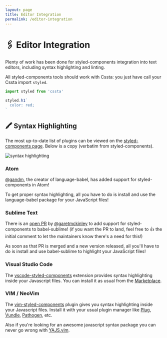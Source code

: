 ```yaml
---
layout: page
title: Editor Integration
permalink: /editor-integration
---
```


# 🖇 Editor Integration

Plenty of work has been done for styled-components integration into text editors, including syntax highlighting and linting.

All styled-components tools should work with Cssta: you just have call your Cssta import `styled`.

```jsx
import styled from 'cssta'

styled.h1`
  color: red;
`
```

## 🖍 Syntax Highlighting

The most up-to-date list of plugins can be viewed on the [styled-components page](https://github.com/styled-components/styled-components#syntax-highlighting). Below is a copy (verbatim from styled-components).

![syntax highlighting](http://imgur.com/k7h45c3.jpg)

### Atom

[@gandm](https://github.com/gandm), the creator of language-babel, has added support for styled-components in Atom!

To get proper syntax highlighting, all you have to do is install and use the language-babel package for your JavaScript files!

### Sublime Text

There is an [open PR](https://github.com/babel/babel-sublime/pull/289) by [@garetmckinley](https://github.com/garetmckinley) to add support for styled-components to babel-sublime! (if you want the PR to land, feel free to 👍 the initial comment to let the maintainers know there's a need for this!)

As soon as that PR is merged and a new version released, all you'll have to do is install and use babel-sublime to highlight your JavaScript files!

### Visual Studio Code

The [vscode-styled-components](https://github.com/styled-components/vscode-styled-components) extension provides syntax highlighting inside your Javascript files. You can install it as usual from the [Marketplace](https://marketplace.visualstudio.com/items?itemName=jpoissonnier.vscode-styled-components).

### VIM / NeoVim
The [vim-styled-components](https://github.com/fleischie/vim-styled-components) plugin gives you syntax highlighting inside your Javascript files. Install it with your usual plugin manager like [Plug](https://github.com/junegunn/vim-plug), [Vundle](https://github.com/VundleVim/Vundle.vim), [Pathogen](https://github.com/tpope/vim-pathogen), etc.

Also if you're looking for an awesome javascript syntax package you can never go wrong with [YAJS.vim](https://github.com/othree/yajs.vim).
